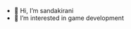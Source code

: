 - 👋 Hi, I’m sandakirani
- 👀 I’m interested in game development


<!---
sandakirani/sandakirani is a ✨ special ✨ repository because its `README.md` (this file) appears on your GitHub profile.
You can click the Preview link to take a look at your changes.
--->
